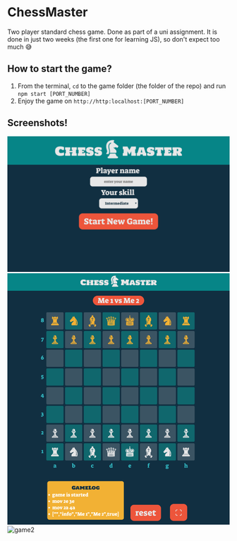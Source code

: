 # ChessMaster
Two player standard chess game. Done as part of a uni assignment. It is done in just two weeks (the first one for learning JS), so don't expect too much 😅

## How to start the game?
1. From the terminal, `cd` to the game folder (the folder of the repo) and run `npm start [PORT_NUMBER]`
2. Enjoy the game on `http://http:localhost:[PORT_NUMBER]`

## Screenshots!
<img src="screenshots/splash_screen.png" alt="splash" title="splash screen" width="1080"/>
<img src="screenshots/game_screen.png" alt="game" title="game screen" width="1080" />
<img src="screenshots/game_screen_2.png" alt="game2" title="game screen" width="1080" />